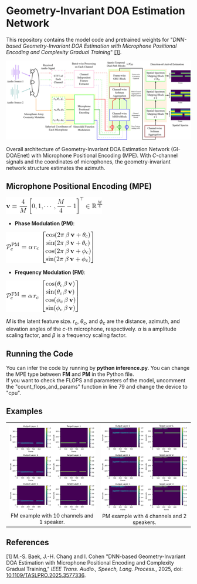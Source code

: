 # Geometry-Invariant DOA Estimation Network
This repository contains the model code and pretrained weights for "_DNN-based Geometry-Invariant DOA Estimation with Microphone Positional Encoding and Complexity Gradual Training_" [[1]](#reference-1).

<img src="./figures/architecture.jpg" alt="Overall architecture" width="600"/>

Overall architecture of Geometry-Invariant DOA Estimation Network (GI-DOAEnet) with Microphone Positional Encoding (MPE). With $C$-channel signals and the coordinates of microphones, the geometry-invariant network structure estimates the azimuth.

## Microphone Positional Encoding (MPE)

<img src="./figures/v_eq.png" alt="v_eq">

- **Phase Modulation (PM)**:
<img src="./figures/PM_eq.png" alt="PM_eq">

- **Frequency Modulation (FM)**:
<img src="./figures/FM_eq.png" alt="FM_eq">

$M$ is the latent feature size. $r_{c}$, $\theta_{c}$, and $\phi_{c}$ are the distance, azimuth, and elevation angles of the $c$-th microphone, respectively. $\alpha$ is a amplitude scaling factor, and $\beta$ is a frequency scaling factor.

## Running the Code
You can infer the code by running by **python inference.py**. You can change the MPE type between **FM** and **PM** in the Python file.\
If you want to check the FLOPS and parameters of the model, uncomment the "count_flops_and_params" function in line 79 and change the device to "cpu".

## Examples
<table>
  <tr>
    <td align="center">
      <img src="./spectrum_plots/FM/10ch_0.png" alt="FM 10ch 0" width="500"/><br/>
      FM example with 10 channels and 1 speaker.
    </td>
    <td align="center">
      <img src="./spectrum_plots/PM/4ch_1.png" alt="PM 10ch 0" width="500"/><br/>
      PM example with 4 channels and 2 speakers.
    </td>
  </tr>
</table>

## References
<a name="reference-1"></a>
[1]  M.-S. Baek, J.-H. Chang and I. Cohen "DNN-based Geometry-Invariant DOA Estimation with Microphone Positional Encoding and Complexity Gradual Training," _IEEE Trans. Audio., Speech, Lang. Process._, 2025, doi: [10.1109/TASLPRO.2025.3577336](https://doi.org/10.1109/TASLPRO.2025.3577336).